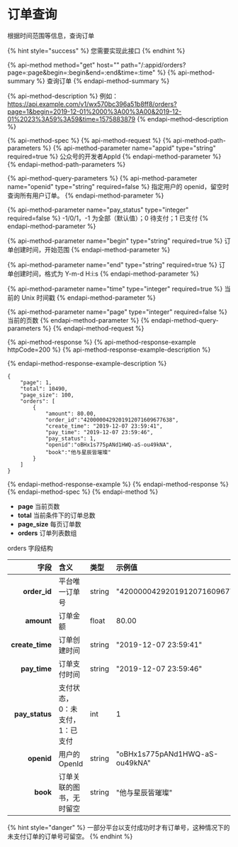 # 订单查询

根据时间范围等信息，查询订单

{% hint style="success" %}
您需要实现此接口
{% endhint %}

{% api-method method="get" host="" path="/:appid/orders?page=:page&begin=:begin&end=:end&time=:time" %}
{% api-method-summary %}
查询订单
{% endapi-method-summary %}

{% api-method-description %}
例如：https://api.example.com/v1/wx570bc396a51b8ff8/orders?page=1&begin=2019-12-01%2000%3A00%3A00&2019-12-01%2023%3A59%3A59&time=1575883879
{% endapi-method-description %}

{% api-method-spec %}
{% api-method-request %}
{% api-method-path-parameters %}
{% api-method-parameter name="appid" type="string" required=true %}
公众号的开发者AppId
{% endapi-method-parameter %}
{% endapi-method-path-parameters %}

{% api-method-query-parameters %}
{% api-method-parameter name="openid" type="string" required=false %}
指定用户的 openid，留空时查询所有用户订单。
{% endapi-method-parameter %}

{% api-method-parameter name="pay\_status" type="integer" required=false %}
-1/0/1，-1 为全部（默认值）；0 待支付；1 已支付
{% endapi-method-parameter %}

{% api-method-parameter name="begin" type="string" required=true %}
订单创建时间，开始范围
{% endapi-method-parameter %}

{% api-method-parameter name="end" type="string" required=true %}
订单创建时间，格式为 Y-m-d H:i:s
{% endapi-method-parameter %}

{% api-method-parameter name="time" type="integer" required=true %}
当前的 Unix 时间戳
{% endapi-method-parameter %}

{% api-method-parameter name="page" type="integer" required=false %}
当前的页数
{% endapi-method-parameter %}
{% endapi-method-query-parameters %}
{% endapi-method-request %}

{% api-method-response %}
{% api-method-response-example httpCode=200 %}
{% api-method-response-example-description %}

{% endapi-method-response-example-description %}

```
{
    "page": 1,
    "total": 10490,
    "page_size": 100,
    "orders": [
        {
            "amount": 80.00,
            "order_id":"4200000429201912071609677638",
            "create_time": "2019-12-07 23:59:41",
            "pay_time": "2019-12-07 23:59:46",
            "pay_status": 1,
            "openid":"oBHx1s775pANd1HWQ-aS-ou49kNA",
            "book":"他与星辰皆璀璨"
        }
    ]
}
```
{% endapi-method-response-example %}
{% endapi-method-response %}
{% endapi-method-spec %}
{% endapi-method %}

* **page** 当前页数
* **total** 当前条件下的订单总数
* **page\_size** 每页订单数
* **orders** 订单列表数组

orders 字段结构

| 字段 | 含义 | 类型 | 示例值 |
| ---: | :--- | :--- | :--- |
| **order\_id** | 平台唯一订单号 | string | "4200000429201912071609677638" |
| **amount** | 订单金额 | float | 80.00 |
| **create\_time** | 订单创建时间 | string | "2019-12-07 23:59:41" |
| **pay\_time** | 订单支付时间 | string | "2019-12-07 23:59:46" |
| **pay\_status** | 支付状态，0：未支付，1：已支付 | int | 1 |
| **openid** | 用户的OpenId | string | "oBHx1s775pANd1HWQ-aS-ou49kNA" |
| **book** | 订单关联的图书，无时留空 | string | "他与星辰皆璀璨" |

{% hint style="danger" %}
一部分平台以支付成功时才有订单号，这种情况下的未支付订单的订单号可留空。
{% endhint %}

